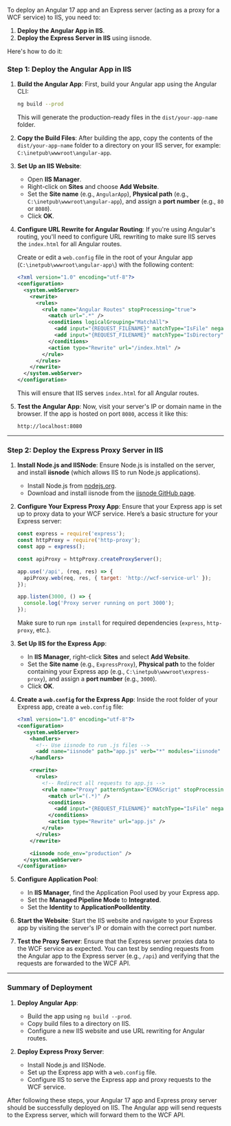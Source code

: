 To deploy an Angular 17 app and an Express server (acting as a proxy for a WCF service) to IIS, you need to:

1. **Deploy the Angular App in IIS**.
2. **Deploy the Express Server in IIS** using iisnode.

Here's how to do it:

### Step 1: Deploy the Angular App in IIS

1. **Build the Angular App**:
   First, build your Angular app using the Angular CLI:
   ```bash
   ng build --prod
   ```
   This will generate the production-ready files in the `dist/your-app-name` folder.

2. **Copy the Build Files**:
   After building the app, copy the contents of the `dist/your-app-name` folder to a directory on your IIS server, for example: `C:\inetpub\wwwroot\angular-app`.

3. **Set Up an IIS Website**:
   - Open **IIS Manager**.
   - Right-click on **Sites** and choose **Add Website**.
   - Set the **Site name** (e.g., `AngularApp`), **Physical path** (e.g., `C:\inetpub\wwwroot\angular-app`), and assign a **port number** (e.g., `80` or `8080`).
   - Click **OK**.

4. **Configure URL Rewrite for Angular Routing**:
   If you're using Angular's routing, you'll need to configure URL rewriting to make sure IIS serves the `index.html` for all Angular routes.

   Create or edit a `web.config` file in the root of your Angular app (`C:\inetpub\wwwroot\angular-app\`) with the following content:

   ```xml
   <?xml version="1.0" encoding="utf-8"?>
   <configuration>
     <system.webServer>
       <rewrite>
         <rules>
           <rule name="Angular Routes" stopProcessing="true">
             <match url=".*" />
             <conditions logicalGrouping="MatchAll">
               <add input="{REQUEST_FILENAME}" matchType="IsFile" negate="true" />
               <add input="{REQUEST_FILENAME}" matchType="IsDirectory" negate="true" />
             </conditions>
             <action type="Rewrite" url="/index.html" />
           </rule>
         </rules>
       </rewrite>
     </system.webServer>
   </configuration>
   ```

   This will ensure that IIS serves `index.html` for all Angular routes.

5. **Test the Angular App**:
   Now, visit your server's IP or domain name in the browser. If the app is hosted on port `8080`, access it like this:

   ```
   http://localhost:8080
   ```

---

### Step 2: Deploy the Express Proxy Server in IIS

1. **Install Node.js and IISNode**:
   Ensure Node.js is installed on the server, and install **iisnode** (which allows IIS to run Node.js applications).

   - Install Node.js from [nodejs.org](https://nodejs.org/).
   - Download and install iisnode from the [iisnode GitHub page](https://github.com/Azure/iisnode/releases).

2. **Configure Your Express Proxy App**:
   Ensure that your Express app is set up to proxy data to your WCF service. Here’s a basic structure for your Express server:

   ```javascript
   const express = require('express');
   const httpProxy = require('http-proxy');
   const app = express();

   const apiProxy = httpProxy.createProxyServer();

   app.use('/api', (req, res) => {
     apiProxy.web(req, res, { target: 'http://wcf-service-url' });
   });

   app.listen(3000, () => {
     console.log('Proxy server running on port 3000');
   });
   ```

   Make sure to run `npm install` for required dependencies (`express`, `http-proxy`, etc.).

3. **Set Up IIS for the Express App**:
   - In **IIS Manager**, right-click **Sites** and select **Add Website**.
   - Set the **Site name** (e.g., `ExpressProxy`), **Physical path** to the folder containing your Express app (e.g., `C:\inetpub\wwwroot\express-proxy`), and assign a **port number** (e.g., `3000`).
   - Click **OK**.

4. **Create a `web.config` for the Express App**:
   Inside the root folder of your Express app, create a `web.config` file:

   ```xml
   <?xml version="1.0" encoding="utf-8"?>
   <configuration>
     <system.webServer>
       <handlers>
         <!-- Use iisnode to run .js files -->
         <add name="iisnode" path="app.js" verb="*" modules="iisnode" resourceType="Unspecified" />
       </handlers>

       <rewrite>
         <rules>
           <!-- Redirect all requests to app.js -->
           <rule name="Proxy" patternSyntax="ECMAScript" stopProcessing="true">
             <match url="(.*)" />
             <conditions>
               <add input="{REQUEST_FILENAME}" matchType="IsFile" negate="true" />
             </conditions>
             <action type="Rewrite" url="app.js" />
           </rule>
         </rules>
       </rewrite>

       <iisnode node_env="production" />
     </system.webServer>
   </configuration>
   ```

5. **Configure Application Pool**:
   - In **IIS Manager**, find the Application Pool used by your Express app.
   - Set the **Managed Pipeline Mode** to **Integrated**.
   - Set the **Identity** to **ApplicationPoolIdentity**.

6. **Start the Website**:
   Start the IIS website and navigate to your Express app by visiting the server's IP or domain with the correct port number.

7. **Test the Proxy Server**:
   Ensure that the Express server proxies data to the WCF service as expected. You can test by sending requests from the Angular app to the Express server (e.g., `/api`) and verifying that the requests are forwarded to the WCF API.

---

### Summary of Deployment

1. **Deploy Angular App**:
   - Build the app using `ng build --prod`.
   - Copy build files to a directory on IIS.
   - Configure a new IIS website and use URL rewriting for Angular routes.

2. **Deploy Express Proxy Server**:
   - Install Node.js and IISNode.
   - Set up the Express app with a `web.config` file.
   - Configure IIS to serve the Express app and proxy requests to the WCF service.

After following these steps, your Angular 17 app and Express proxy server should be successfully deployed on IIS. The Angular app will send requests to the Express server, which will forward them to the WCF API.